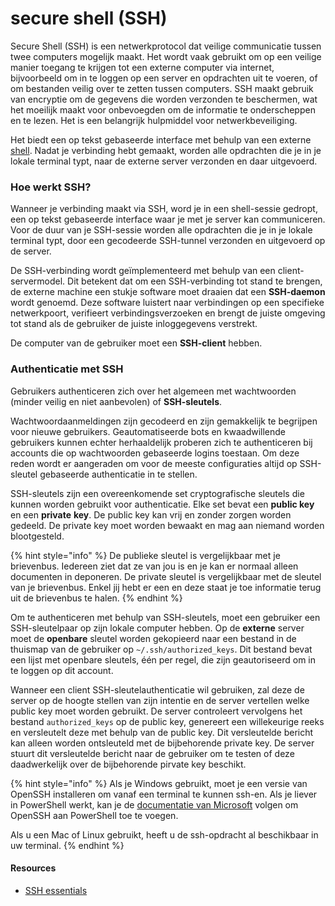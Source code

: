 # secure shell (SSH)

Secure Shell (SSH) is een netwerkprotocol dat veilige communicatie tussen twee computers mogelijk maakt. Het wordt vaak gebruikt om op een veilige manier toegang te krijgen tot een externe computer via internet, bijvoorbeeld om in te loggen op een server en opdrachten uit te voeren, of om bestanden veilig over te zetten tussen computers. SSH maakt gebruik van encryptie om de gegevens die worden verzonden te beschermen, wat het moeilijk maakt voor onbevoegden om de informatie te onderscheppen en te lezen. Het is een belangrijk hulpmiddel voor netwerkbeveiliging.

Het biedt een op tekst gebaseerde interface met behulp van een externe [shell](../wat-is-een-shell.md). Nadat je verbinding hebt gemaakt, worden alle opdrachten die je in je lokale terminal typt, naar de externe server verzonden en daar uitgevoerd.

### Hoe werkt SSH?

Wanneer je verbinding maakt via SSH, word je in een shell-sessie gedropt, een op tekst gebaseerde interface waar je met je server kan communiceren. Voor de duur van je SSH-sessie worden alle opdrachten die je in je lokale terminal typt, door een gecodeerde SSH-tunnel verzonden en uitgevoerd op de server.

De SSH-verbinding wordt geïmplementeerd met behulp van een client-servermodel. Dit betekent dat om een SSH-verbinding tot stand te brengen, de externe machine een stukje software moet draaien dat een **SSH-daemon** wordt genoemd. Deze software luistert naar verbindingen op een specifieke netwerkpoort, verifieert verbindingsverzoeken en brengt de juiste omgeving tot stand als de gebruiker de juiste inloggegevens verstrekt.

De computer van de gebruiker moet een **SSH-client** hebben.

### Authenticatie met SSH

Gebruikers authenticeren zich over het algemeen met wachtwoorden (minder veilig en niet aanbevolen) of **SSH-sleutels**.

Wachtwoordaanmeldingen zijn gecodeerd en zijn gemakkelijk te begrijpen voor nieuwe gebruikers. Geautomatiseerde bots en kwaadwillende gebruikers kunnen echter herhaaldelijk proberen zich te authenticeren bij accounts die op wachtwoorden gebaseerde logins toestaan. Om deze reden wordt er aangeraden om voor de meeste configuraties altijd op SSH-sleutel gebaseerde authenticatie in te stellen.

SSH-sleutels zijn een overeenkomende set cryptografische sleutels die kunnen worden gebruikt voor authenticatie. Elke set bevat een **public key** en een **private** **key**. De public key kan vrij en zonder zorgen worden gedeeld. De private key moet worden bewaakt en mag aan niemand worden blootgesteld.

{% hint style="info" %}
De publieke sleutel is vergelijkbaar met je brievenbus. Iedereen ziet dat ze van jou is en je kan er normaal alleen documenten in deponeren. De private sleutel is vergelijkbaar met de sleutel van je brievenbus. Enkel jij hebt er een en deze staat je toe informatie terug uit de brievenbus te halen.
{% endhint %}

Om te authenticeren met behulp van SSH-sleutels, moet een gebruiker een SSH-sleutelpaar op zijn lokale computer hebben. Op de **externe** server moet de **openbare** sleutel worden gekopieerd naar een bestand in de thuismap van de gebruiker op `~/.ssh/authorized_keys`. Dit bestand bevat een lijst met openbare sleutels, één per regel, die zijn geautoriseerd om in te loggen op dit account.

Wanneer een client SSH-sleutelauthenticatie wil gebruiken, zal deze de server op de hoogte stellen van zijn intentie en de server vertellen welke public key moet worden gebruikt. De server controleert vervolgens het bestand `authorized_keys` op de public key, genereert een willekeurige reeks en versleutelt deze met behulp van de public key. Dit versleutelde bericht kan alleen worden ontsleuteld met de bijbehorende private key. De server stuurt dit versleutelde bericht naar de gebruiker om te testen of deze daadwerkelijk over de bijbehorende pirvate key beschikt.

{% hint style="info" %}
Als je Windows gebruikt, moet je een versie van OpenSSH installeren om vanaf een terminal te kunnen ssh-en. Als je liever in PowerShell werkt, kan je de [documentatie van Microsoft](https://docs.microsoft.com/en-us/windows-server/administration/openssh/openssh\_install\_firstuse) volgen om OpenSSH aan PowerShell toe te voegen.

Als u een Mac of Linux gebruikt, heeft u de ssh-opdracht al beschikbaar in uw terminal.
{% endhint %}

#### Resources

* [SSH essentials](https://www.digitalocean.com/community/tutorials/ssh-essentials-working-with-ssh-servers-clients-and-keys#client-side-configuration-options)
